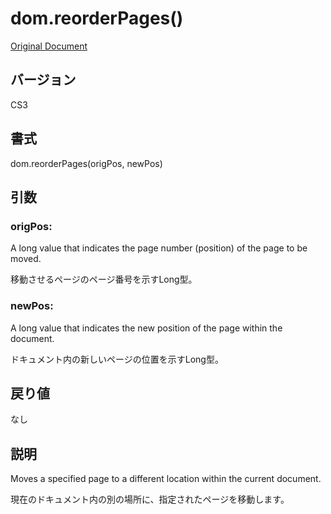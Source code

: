 # dom.reorderPages()

[Original Document](http://help.adobe.com/en_US/fireworks/cs/extend/WS5b3ccc516d4fbf351e63e3d1183c94856c-77f2.html)

## バージョン

CS3

## 書式

dom.reorderPages(origPos, newPos)

## 引数
     
### origPos:

A long value that indicates the page number (position) of the page to be moved.

移動させるページのページ番号を示すLong型。

### newPos:

A long value that indicates the new position of the page within the document.

ドキュメント内の新しいページの位置を示すLong型。

## 戻り値

なし

## 説明

Moves a specified page to a different location within the current document.

現在のドキュメント内の別の場所に、指定されたページを移動します。
